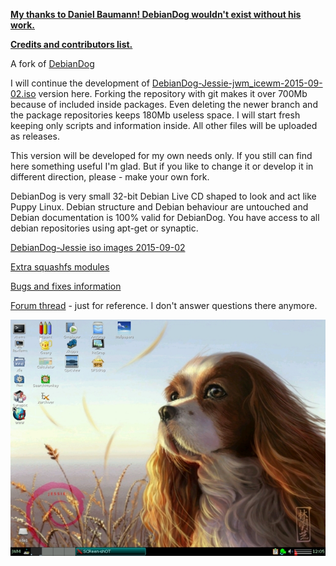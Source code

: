 [**My thanks to Daniel Baumann! DebianDog wouldn't exist without his work.**](https://lists.debian.org/debian-live/2015/11/msg00024.html)

[**Credits and contributors list.**](https://github.com/MintPup/DebianDog_Wheezy/blob/master/Credits.md)

A fork of [DebianDog](https://github.com/DebianDog/Jessie)

I will continue the development of [DebianDog-Jessie-jwm_icewm-2015-09-02.iso](https://github.com/DebianDog/Jessie/releases/tag/v.1.0) version here. Forking the repository with git makes it over 700Mb because of included inside packages. Even deleting the newer branch and the package repositories keeps 180Mb useless space. I will start fresh keeping only scripts and information inside. All other files will be uploaded as releases.

This version will be developed for my own needs only. If you still can find here something useful I'm glad.
But if you like to change it or develop it in different direction, please - make your own fork.

DebianDog is very small 32-bit Debian Live CD shaped to look and act like Puppy Linux. Debian structure and Debian behaviour are untouched and Debian documentation is 100% valid for DebianDog. You have access to all debian repositories using apt-get or synaptic.

[DebianDog-Jessie iso images 2015-09-02](https://github.com/DebianDog/Jessie/releases/tag/v.1.0)

[Extra squashfs modules](https://github.com/DebianDog/Jessie/releases/tag/v.0.1)

[Bugs and fixes information](https://github.com/MintPup/DebianDog-Jessie/blob/master/Bugs-and-Fixes.md)

[Forum thread](http://murga-linux.com/puppy/viewtopic.php?t=99460) - just for reference. I don't answer questions there anymore.

![Jwm](https://github.com/MintPup/DebianDog-Jessie/blob/master/screenshots/DebianDog-Jessie-jwm.jpg?raw=true)

